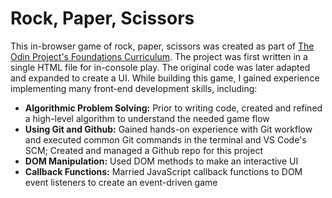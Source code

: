 # Rock, Paper, Scissors

This in-browser game of rock, paper, scissors was created as part of [The Odin Project's Foundations Curriculum](https://www.theodinproject.com/courses/foundations). The project
was first written in a single HTML file for in-console play. The original code was later adapted and expanded to create a UI. 
While building this game, I gained experience implementing many front-end development skills, including:  
 - **Algorithmic Problem Solving:** Prior to writing code, created and refined a high-level algorithm to understand the needed game flow
 - **Using Git and Github:** Gained hands-on experience with Git workflow and executed common Git commands in the terminal and VS Code's SCM; Created and managed a Github repo for this project 
 - **DOM Manipulation:** Used DOM methods to make an interactive UI  
 - **Callback Functions:** Married JavaScript callback functions to DOM event listeners to create an event-driven game 
